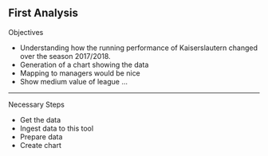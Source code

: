 **First Analysis**
--
Objectives
* Understanding how the running performance of Kaiserslautern changed over the season 2017/2018.  
* Generation of a chart showing the data
* Mapping to managers would be nice
* Show medium value of league
...

---
Necessary Steps
* Get the data
* Ingest data to this tool
* Prepare data
* Create chart